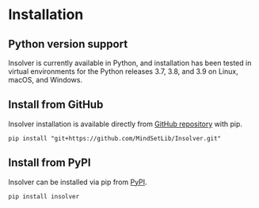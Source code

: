 # Installation

## Python version support
Insolver is currently available in Python, and installation has been tested in virtual environments for the Python releases 3.7, 3.8, and 3.9 on Linux, macOS, and Windows.

## Install from GitHub
Insolver installation is available directly from [GitHub repository](https://github.com/MindSetLib/Insolver) with pip.

```shell
pip install "git+https://github.com/MindSetLib/Insolver.git"
```

## Install from PyPI
Insolver can be installed via pip from [PyPI](https://pypi.org/project/insolver/).

```shell
pip install insolver
```
